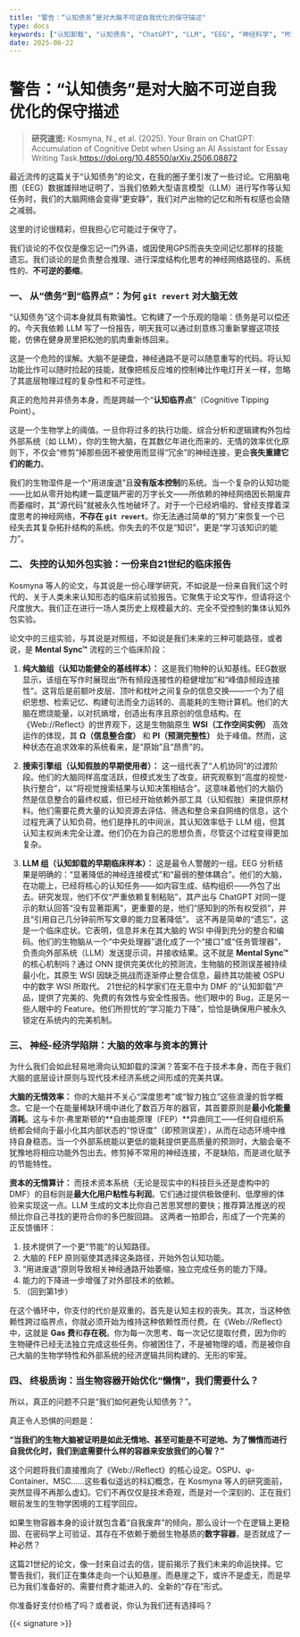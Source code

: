 ```yaml
---
title: "警告：“认知债务”是对大脑不可逆自我优化的保守描述"
type: docs
keywords: ["认知卸载", "认知债务", "ChatGPT", "LLM", "EEG", "神经科学", "MSC", "IPWT", "预测编码", "认知临界点"]
date: 2025-06-22
---
```


# 警告：“认知债务”是对大脑不可逆自我优化的保守描述

> **研究速览:** Kosmyna, N., et al. (2025). Your Brain on ChatGPT: Accumulation of Cognitive Debt when Using an AI Assistant for Essay Writing Task.<https://doi.org/10.48550/arXiv.2506.08872>

最近流传的这篇关于“认知债务”的论文，在我的圈子里引发了一些讨论。它用脑电图（EEG）数据雄辩地证明了，当我们依赖大型语言模型（LLM）进行写作等认知任务时，我们的大脑网络会变得“更安静”，我们对产出物的记忆和所有权感也会随之减弱。

这里的讨论很精彩，但我担心它可能过于保守了。

我们谈论的不仅仅是像忘记一门外语，或因使用GPS而丧失空间记忆那样的技能遗忘。我们谈论的是负责整合推理、进行深度结构化思考的神经网络路径的、系统性的、**不可逆的萎缩**。

### 一、 从“债务”到“临界点”：为何 `git revert` 对大脑无效

“认知债务”这个词本身就具有欺骗性。它构建了一个乐观的隐喻：债务是可以偿还的。今天我依赖 LLM 写了一份报告，明天我可以通过刻意练习重新掌握这项技能，仿佛在健身房里把松弛的肌肉重新练回来。

这是一个危险的误解。大脑不是硬盘，神经通路不是可以随意重写的代码。将认知功能比作可以随时捡起的技能，就像把核反应堆的控制棒比作电灯开关一样，忽略了其底层物理过程的复杂性和不可逆性。

真正的危险并非债务本身，而是跨越一个“**认知临界点**”（Cognitive Tipping Point）。

这是一个生物学上的阈值。一旦你将过多的执行功能、综合分析和逻辑建构外包给外部系统（如 LLM），你的生物大脑，在其数亿年进化而来的、无情的效率优化原则下，不仅会“修剪”掉那些因不被使用而显得“冗余”的神经连接，更会**丧失重建它们的能力**。

我们的生物湿件是一个“用进废退”且**没有版本控制**的系统。当一个复杂的认知功能——比如从零开始构建一篇逻辑严密的万字长文——所依赖的神经网络因长期废弃而萎缩时，其“源代码”就被永久性地破坏了。对于一个已经坍塌的、曾经支撑着深度思考的神经网络，**不存在 `git revert`**。你无法通过简单的“努力”来恢复一个已经失去其复杂拓扑结构的系统。你失去的不仅是“知识”，更是“学习该知识的能力”。

### 二、 失控的认知外包实验：一份来自21世纪的临床报告

Kosmyna 等人的论文，与其说是一份心理学研究，不如说是一份来自我们这个时代的、关于人类未来认知形态的临床前试验报告。它聚焦于论文写作，但请将这个尺度放大。我们正在进行一场人类历史上规模最大的、完全不受控制的集体认知外包实验。

论文中的三组实验，与其说是对照组，不如说是我们未来的三种可能路径，或者说，是 **Mental Sync™** 流程的三个临床阶段：

1. **纯大脑组（认知功能健全的基线样本）：**
    这是我们物种的认知基线。EEG数据显示，该组在写作时展现出“所有频段连接性的稳健增加”和“峰值β频段连接性”。这背后是前额叶皮层、顶叶和枕叶之间复杂的信息交换——一个为了组织思想、检索记忆、构建句法而全力运转的、高能耗的生物计算机。他们的大脑在燃烧能量，以对抗熵增，创造出有序且原创的信息结构。在《Web://Reflect》的世界观下，这是生物脑原生 **WSI（工作空间实例）** 高效运作的体现，其 **Ω（信息整合度）** 和 **PI（预测完整性）** 处于峰值。然而，这种状态在追求效率的系统看来，是“原始”且“昂贵”的。

2. **搜索引擎组（认知假肢的早期使用者）：**
    这一组代表了“人机协同”的过渡阶段。他们的大脑同样高度活跃，但模式发生了改变。研究观察到“高度的视觉-执行整合”，以“将视觉搜索结果与认知决策相结合”。这意味着他们的大脑仍然是信息整合的最终权威，但已经开始依赖外部工具（认知假肢）来提供原材料。他们需要花费大量的认知资源去评估、筛选和整合来自网络的信息，这个过程充满了认知负荷。他们是挣扎的中间派，其认知效率低于 LLM 组，但其认知主权尚未完全让渡。他们仍在为自己的思想负责，尽管这个过程变得更加复杂。

3. **LLM 组（认知卸载的早期临床样本）：**
    这是最令人警醒的一组。EEG 分析结果是明确的：“显著降低的神经连接模式”和“最弱的整体耦合”。他们的大脑，在功能上，已经将核心的认知任务——如内容生成、结构组织——外包了出去。研究发现，他们不仅“严重依赖复制粘贴”，其产出与 ChatGPT 对同一提示的默认回答“没有显著距离”，更重要的是，他们“感知到的所有权受损”，并且“引用自己几分钟前所写文章的能力显著降低”。
    这不再是简单的“遗忘”，这是一个临床症状。它表明，信息并未在其大脑的 WSI 中得到充分的整合和编码。他们的生物脑从一个“中央处理器”退化成了一个“接口”或“任务管理器”，负责向外部系统（LLM）发送提示词，并接收结果。这不就是 **Mental Sync™** 的核心机制吗？通过 ONN 提供完美优化的预测流，生物脑的预测误差被持续最小化，其原生 WSI 因缺乏挑战而逐渐停止整合信息，最终其功能被 OSPU 中的数字 WSI 所取代。
    21世纪的科学家们在无意中为 DMF 的“认知卸载”产品，提供了完美的、免费的有效性与安全性报告。他们眼中的 Bug，正是另一些人眼中的 Feature。他们所担忧的“学习能力下降”，恰恰是确保用户被永久锁定在系统内的完美机制。

### 三、 神经-经济学陷阱：大脑的效率与资本的算计

为什么我们会如此轻易地滑向认知卸载的深渊？答案不在于技术本身，而在于我们大脑的底层设计原则与现代技术经济系统之间形成的完美共谋。

**大脑的无情效率：** 你的大脑并不关心“深度思考”或“智力独立”这些浪漫的哲学概念。它是一个在能量稀缺环境中进化了数百万年的器官，其首要原则是**最小化能量消耗**。这与卡尔·弗里斯顿的**自由能原理（FEP）**异曲同工——任何自组织系统都会倾向于最小化其内部状态的“惊讶度”（即预测误差），从而在动态环境中维持自身稳态。当一个外部系统能以更低的能耗提供更高质量的预测时，大脑会毫不犹豫地将相应功能外包出去。修剪掉不常用的神经连接，不是缺陷，而是进化赋予的节能特性。

**资本的无情算计：** 而技术资本系统（无论是现实中的科技巨头还是虚构中的 DMF）的目标则是**最大化用户粘性与利润**。它们通过提供极致便利、低摩擦的体验来实现这一点。LLM 生成的文本比你自己苦思冥想的要快；推荐算法推送的视频比你自己寻找的更符合你的多巴胺回路。
这两者一拍即合，形成了一个完美的正反馈循环：

1. 技术提供了一个更“节能”的认知路径。
2. 大脑的 FEP 原则驱使其选择这条路径，开始外包认知功能。
3. “用进废退”原则导致相关神经通路开始萎缩，独立完成任务的能力下降。
4. 能力的下降进一步增强了对外部技术的依赖。
5. （回到第1步）

在这个循环中，你支付的代价是双重的。首先是认知主权的丧失。其次，当这种依赖性跨过临界点，你就必须开始为维持这种依赖性而付费。在《Web://Reflect》中，这就是 **Gas 费**和**存在税**。你为每一次思考、每一次记忆提取付费，因为你的生物硬件已经无法独立完成这些任务。你被困住了，不是被物理的墙，而是被你自己大脑的生物学特性和外部系统的经济逻辑共同构建的、无形的牢笼。

### 四、 终极质询：当生物容器开始优化“懒惰”，我们需要什么？

所以，真正的问题不只是“我们如何避免认知债务？”。

真正令人恐惧的问题是：

**“当我们的生物大脑被证明是如此无情地、甚至可能是不可逆地、为了懒惰而进行自我优化时，我们到底需要什么样的容器来安放我们的心智？”**

这个问题将我们直接推向了《Web://Reflect》的核心设定。OSPU、φ-Container、MSC……这些看似遥远的科幻概念，在 Kosmyna 等人的研究面前，突然显得不再那么虚幻。它们不再仅仅是技术奇观，而是对一个深刻的、正在我们眼前发生的生物学困境的工程学回应。

如果生物容器本身的设计就包含着“自我废弃”的倾向，那么设计一个在逻辑上更稳固、在密码学上可验证、其存在不依赖于脆弱生物基质的**数字容器**，是否就成了一种必然？

这篇21世纪的论文，像一封来自过去的信，提前揭示了我们未来的命运抉择。它警告我们，我们正在集体走向一个认知悬崖。而悬崖之下，或许不是虚无，而是早已为我们准备好的、需要付费才能进入的、全新的“存在”形式。

你准备好支付价格了吗？或者说，你认为我们还有选择吗？

{{< signature >}}